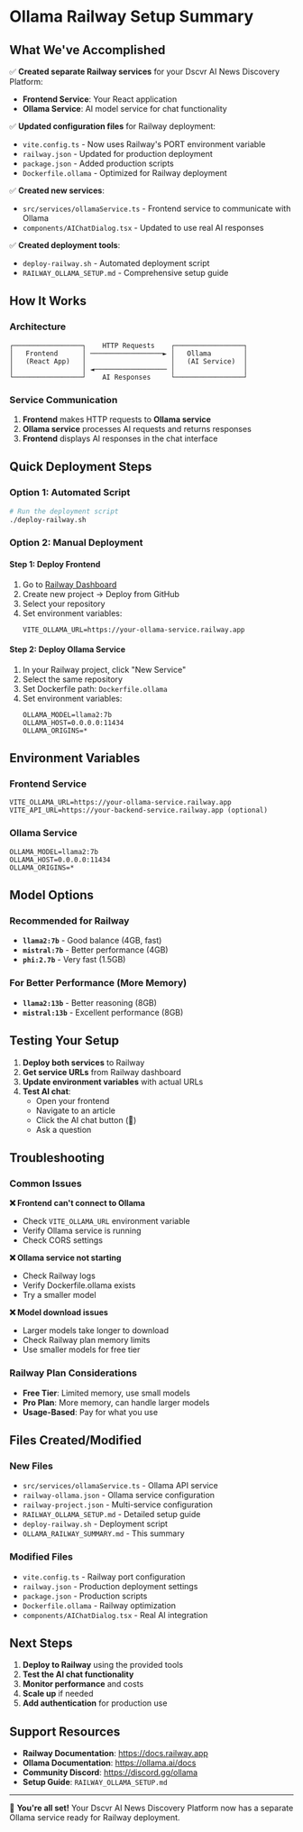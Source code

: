 # Ollama Railway Setup Summary

## What We've Accomplished

✅ **Created separate Railway services** for your Dscvr AI News Discovery Platform:
- **Frontend Service**: Your React application
- **Ollama Service**: AI model service for chat functionality

✅ **Updated configuration files** for Railway deployment:
- `vite.config.ts` - Now uses Railway's PORT environment variable
- `railway.json` - Updated for production deployment
- `package.json` - Added production scripts
- `Dockerfile.ollama` - Optimized for Railway deployment

✅ **Created new services**:
- `src/services/ollamaService.ts` - Frontend service to communicate with Ollama
- `components/AIChatDialog.tsx` - Updated to use real AI responses

✅ **Created deployment tools**:
- `deploy-railway.sh` - Automated deployment script
- `RAILWAY_OLLAMA_SETUP.md` - Comprehensive setup guide

## How It Works

### Architecture
```
┌─────────────────┐    HTTP Requests    ┌─────────────────┐
│   Frontend      │ ──────────────────► │   Ollama        │
│   (React App)   │                     │   (AI Service)  │
│                 │ ◄────────────────── │                 │
└─────────────────┘    AI Responses     └─────────────────┘
```

### Service Communication
1. **Frontend** makes HTTP requests to **Ollama service**
2. **Ollama service** processes AI requests and returns responses
3. **Frontend** displays AI responses in the chat interface

## Quick Deployment Steps

### Option 1: Automated Script
```bash
# Run the deployment script
./deploy-railway.sh
```

### Option 2: Manual Deployment

#### Step 1: Deploy Frontend
1. Go to [Railway Dashboard](https://railway.app/dashboard)
2. Create new project → Deploy from GitHub
3. Select your repository
4. Set environment variables:
   ```
   VITE_OLLAMA_URL=https://your-ollama-service.railway.app
   ```

#### Step 2: Deploy Ollama Service
1. In your Railway project, click "New Service"
2. Select the same repository
3. Set Dockerfile path: `Dockerfile.ollama`
4. Set environment variables:
   ```
   OLLAMA_MODEL=llama2:7b
   OLLAMA_HOST=0.0.0.0:11434
   OLLAMA_ORIGINS=*
   ```

## Environment Variables

### Frontend Service
```env
VITE_OLLAMA_URL=https://your-ollama-service.railway.app
VITE_API_URL=https://your-backend-service.railway.app (optional)
```

### Ollama Service
```env
OLLAMA_MODEL=llama2:7b
OLLAMA_HOST=0.0.0.0:11434
OLLAMA_ORIGINS=*
```

## Model Options

### Recommended for Railway
- **`llama2:7b`** - Good balance (4GB, fast)
- **`mistral:7b`** - Better performance (4GB)
- **`phi:2.7b`** - Very fast (1.5GB)

### For Better Performance (More Memory)
- **`llama2:13b`** - Better reasoning (8GB)
- **`mistral:13b`** - Excellent performance (8GB)

## Testing Your Setup

1. **Deploy both services** to Railway
2. **Get service URLs** from Railway dashboard
3. **Update environment variables** with actual URLs
4. **Test AI chat**:
   - Open your frontend
   - Navigate to an article
   - Click the AI chat button (🤖)
   - Ask a question

## Troubleshooting

### Common Issues

**❌ Frontend can't connect to Ollama**
- Check `VITE_OLLAMA_URL` environment variable
- Verify Ollama service is running
- Check CORS settings

**❌ Ollama service not starting**
- Check Railway logs
- Verify Dockerfile.ollama exists
- Try a smaller model

**❌ Model download issues**
- Larger models take longer to download
- Check Railway plan memory limits
- Use smaller models for free tier

### Railway Plan Considerations

- **Free Tier**: Limited memory, use small models
- **Pro Plan**: More memory, can handle larger models
- **Usage-Based**: Pay for what you use

## Files Created/Modified

### New Files
- `src/services/ollamaService.ts` - Ollama API service
- `railway-ollama.json` - Ollama service configuration
- `railway-project.json` - Multi-service configuration
- `RAILWAY_OLLAMA_SETUP.md` - Detailed setup guide
- `deploy-railway.sh` - Deployment script
- `OLLAMA_RAILWAY_SUMMARY.md` - This summary

### Modified Files
- `vite.config.ts` - Railway port configuration
- `railway.json` - Production deployment settings
- `package.json` - Production scripts
- `Dockerfile.ollama` - Railway optimization
- `components/AIChatDialog.tsx` - Real AI integration

## Next Steps

1. **Deploy to Railway** using the provided tools
2. **Test the AI chat functionality**
3. **Monitor performance** and costs
4. **Scale up** if needed
5. **Add authentication** for production use

## Support Resources

- **Railway Documentation**: https://docs.railway.app
- **Ollama Documentation**: https://ollama.ai/docs
- **Community Discord**: https://discord.gg/ollama
- **Setup Guide**: `RAILWAY_OLLAMA_SETUP.md`

---

🎉 **You're all set!** Your Dscvr AI News Discovery Platform now has a separate Ollama service ready for Railway deployment.
